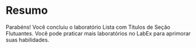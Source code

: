 # Resumo

Parabéns! Você concluiu o laboratório Lista com Títulos de Seção Flutuantes. Você pode praticar mais laboratórios no LabEx para aprimorar suas habilidades.
